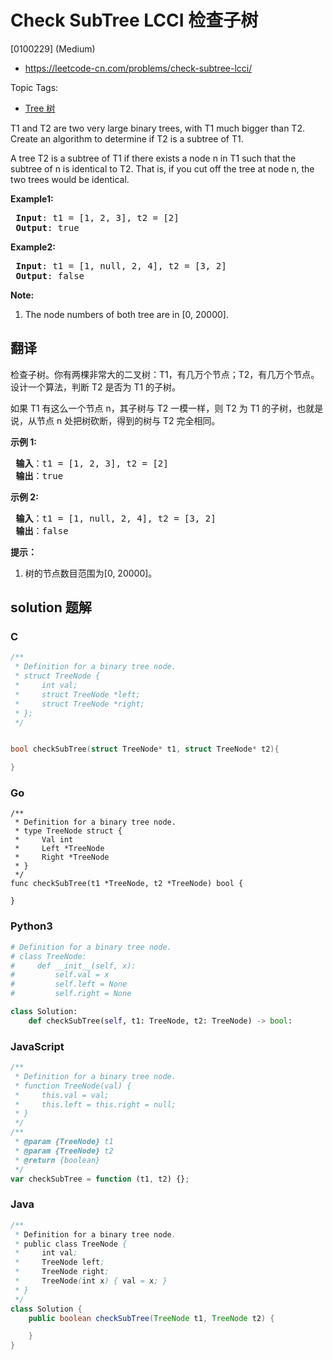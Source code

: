 # Check SubTree LCCI 检查子树

[0100229] (Medium)

- https://leetcode-cn.com/problems/check-subtree-lcci/

Topic Tags:

- [Tree 树](https://leetcode-cn.com/tag/tree/)

T1 and T2 are two very large binary trees, with T1 much bigger than T2. Create an algorithm to determine if T2 is a subtree of T1.

A tree T2 is a subtree of T1 if there exists a node n in T1 such that the subtree of n is identical to T2. That is, if you cut off the tree at node n, the two trees would be identical.

**Example1:**

<pre><strong> Input</strong>: t1 = [1, 2, 3], t2 = [2]
<strong> Output</strong>: true
</pre>

**Example2:**

<pre><strong> Input</strong>: t1 = [1, null, 2, 4], t2 = [3, 2]
<strong> Output</strong>: false
</pre>

**Note:**

1.  The node numbers of both tree are in \[0, 20000\].

## 翻译

检查子树。你有两棵非常大的二叉树：T1，有几万个节点；T2，有几万个节点。设计一个算法，判断 T2 是否为 T1 的子树。

如果 T1 有这么一个节点 n，其子树与 T2 一模一样，则 T2 为 T1 的子树，也就是说，从节点 n 处把树砍断，得到的树与 T2 完全相同。

**示例 1:**

<pre><strong> 输入</strong>：t1 = [1, 2, 3], t2 = [2]
<strong> 输出</strong>：true
</pre>

**示例 2:**

<pre><strong> 输入</strong>：t1 = [1, null, 2, 4], t2 = [3, 2]
<strong> 输出</strong>：false
</pre>

**提示：**

1.  树的节点数目范围为\[0, 20000\]。

## solution 题解

### C

```c
/**
 * Definition for a binary tree node.
 * struct TreeNode {
 *     int val;
 *     struct TreeNode *left;
 *     struct TreeNode *right;
 * };
 */


bool checkSubTree(struct TreeNode* t1, struct TreeNode* t2){

}


```

### Go

```golang
/**
 * Definition for a binary tree node.
 * type TreeNode struct {
 *     Val int
 *     Left *TreeNode
 *     Right *TreeNode
 * }
 */
func checkSubTree(t1 *TreeNode, t2 *TreeNode) bool {

}
```

### Python3

```python
# Definition for a binary tree node.
# class TreeNode:
#     def __init__(self, x):
#         self.val = x
#         self.left = None
#         self.right = None

class Solution:
    def checkSubTree(self, t1: TreeNode, t2: TreeNode) -> bool:
```

### JavaScript

```javascript
/**
 * Definition for a binary tree node.
 * function TreeNode(val) {
 *     this.val = val;
 *     this.left = this.right = null;
 * }
 */
/**
 * @param {TreeNode} t1
 * @param {TreeNode} t2
 * @return {boolean}
 */
var checkSubTree = function (t1, t2) {};
```

### Java

```java
/**
 * Definition for a binary tree node.
 * public class TreeNode {
 *     int val;
 *     TreeNode left;
 *     TreeNode right;
 *     TreeNode(int x) { val = x; }
 * }
 */
class Solution {
    public boolean checkSubTree(TreeNode t1, TreeNode t2) {

    }
}
```
